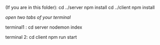 (If you are in this folder):
cd ../server
npm install
cd ../client
npm install

*open two tabs of your terminal*


terminal1 : cd server nodemon index

terminal 2: cd client npm run start